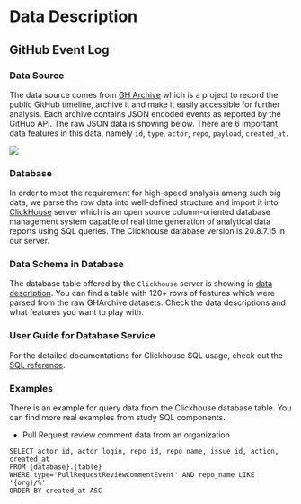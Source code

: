 # Data Description

## GitHub Event Log

### Data Source

The data source comes from [GH Archive](https://www.gharchive.org/) which is a project to record the public GitHub timeline, archive it and make it easily accessible for further analysis. Each archive contains JSON encoded events as reported by the GitHub API. The raw JSON data is showing below. There are 6 important data features in this data, namely `id`, `type`, `actor`, `repo`, `payload`, `created_at`.

![](./assets/gharchive_raw_data.png)

### Database

In order to meet the requirement for high-speed analysis among such big data, we parse the row data into well-defined structure and import it into [ClickHouse](https://clickhouse.tech/) server which is an open source column-oriented database management system capable of real time generation of analytical data reports using SQL queries. The Clickhouse database version is 20.8.7.15 in our server. 

### Data Schema in Database

The database table offered by the `Clickhouse` server is showing in [data description](https://github.com/X-lab2017/open-digger/blob/master/docs/assets/data_description.csv). You can find a table with 120+ rows of features which were parsed from the raw GHArchive datasets. Check the data descriptions and what features you want to play with.

### User Guide for Database Service

For the detailed documentations for Clickhouse SQL usage, check out the [SQL reference](https://clickhouse.tech/docs/en/).

### Examples

There is an example for query data from the Clickhouse database table. You can find more real examples from study SQL components.   

* Pull Request review comment data from an organization

```
SELECT actor_id, actor_login, repo_id, repo_name, issue_id, action, created_at
FROM {database}.{table}
WHERE type='PullRequestReviewCommentEvent' AND repo_name LIKE '{org}/%'
ORDER BY created_at ASC
```

